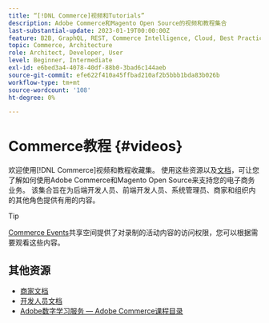 ```yaml
---
title: “[!DNL Commerce]视频和Tutorials”
description: Adobe Commerce和Magento Open Source的视频和教程集合
last-substantial-update: 2023-01-19T00:00:00Z
feature: B2B, GraphQL, REST, Commerce Intelligence, Cloud, Best Practices, API Mesh, App Builder
topic: Commerce, Architecture
role: Architect, Developer, User
level: Beginner, Intermediate
exl-id: e6bed3a4-4078-40df-88b0-3bad6c144aeb
source-git-commit: efe622f410a45ffbad210af2b5bbb1bda83b026b
workflow-type: tm+mt
source-wordcount: '108'
ht-degree: 0%

---
```


# Commerce教程 {#videos}

欢迎使用[!DNL Commerce]视频和教程收藏集。 使用这些资源以及[文档](https://experienceleague.adobe.com/docs/commerce.html)，可让您了解如何使用Adobe Commerce和Magento Open Source来支持您的电子商务业务。 该集合旨在为后端开发人员、前端开发人员、系统管理员、商家和组织内的其他角色提供有用的内容。

<div id="recs-overview-body-1"></div>
<div id="recs-overview-body-2"></div>
<div id="recs-overview-body-3"></div>
<div id="recs-overview-body-4"></div>
<div id="recs-overview-body-5"></div>
<div id="recs-overview-body-6"></div>

>[!TIP]
>
>[Commerce Events](https://experienceleague.adobe.com/docs/commerce-events/events/overview.html)共享空间提供了对录制的活动内容的访问权限，您可以根据需要观看这些内容。

## 其他资源

- [商家文档](https://experienceleague.adobe.com/docs/commerce-admin/user-guides/home.html)
- [开发人员文档](https://developer.adobe.com/commerce)
- [Adobe数字学习服务 — Adobe Commerce课程目录](https://learning.adobe.com/catalog.html?solution=Adobe%20Commerce)
